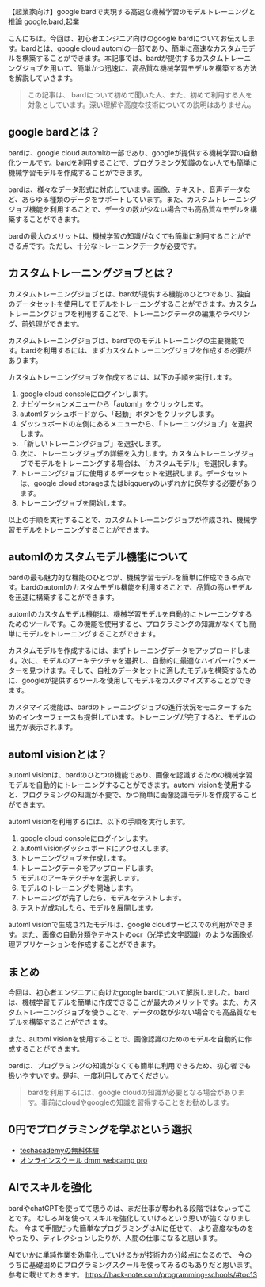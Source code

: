 【起業家向け】google bardで実現する高速な機械学習のモデルトレーニングと推論
google,bard,起業

こんにちは。今回は、初心者エンジニア向けのgoogle bardについてお伝えします。bardとは、google cloud automlの一部であり、簡単に高速なカスタムモデルを構築することができます。本記事では、bardが提供するカスタムトレーニングジョブを用いて、簡単かつ迅速に、高品質な機械学習モデルを構築する方法を解説していきます。


>この記事は、 bardについて初めて聞いた人、また、初めて利用する人を対象としています。深い理解や高度な技術についての説明はありません。


## google bardとは？

bardは、google cloud automlの一部であり、googleが提供する機械学習の自動化ツールです。bardを利用することで、プログラミング知識のない人でも簡単に機械学習モデルを作成することができます。

bardは、様々なデータ形式に対応しています。画像、テキスト、音声データなど、あらゆる種類のデータをサポートしています。また、カスタムトレーニングジョブ機能を利用することで、データの数が少ない場合でも高品質なモデルを構築することができます。

bardの最大のメリットは、機械学習の知識がなくても簡単に利用することができる点です。ただし、十分なトレーニングデータが必要です。


## カスタムトレーニングジョブとは？

カスタムトレーニングジョブとは、bardが提供する機能のひとつであり、独自のデータセットを使用してモデルをトレーニングすることができます。カスタムトレーニングジョブを利用することで、トレーニングデータの編集やラベリング、前処理ができます。

カスタムトレーニングジョブは、bardでのモデルトレーニングの主要機能です。bardを利用するには、まずカスタムトレーニングジョブを作成する必要があります。

カスタムトレーニングジョブを作成するには、以下の手順を実行します。

  1. google cloud consoleにログインします。
  2. ナビゲーションメニューから「automl」をクリックします。
  3. automlダッシュボードから、「起動」ボタンをクリックします。
  4. ダッシュボードの左側にあるメニューから、「トレーニングジョブ」を選択します。
  5. 「新しいトレーニングジョブ」を選択します。
  6. 次に、トレーニングジョブの詳細を入力します。カスタムトレーニングジョブでモデルをトレーニングする場合は、「カスタムモデル」を選択します。
  7. トレーニングジョブに使用するデータセットを選択します。データセットは、google cloud storageまたはbigqueryのいずれかに保存する必要があります。 
  8. トレーニングジョブを開始します。

以上の手順を実行することで、カスタムトレーニングジョブが作成され、機械学習モデルをトレーニングすることができます。


## automlのカスタムモデル機能について

bardの最も魅力的な機能のひとつが、機械学習モデルを簡単に作成できる点です。bardのautomlのカスタムモデル機能を利用することで、品質の高いモデルを迅速に構築することができます。

automlのカスタムモデル機能は、機械学習モデルを自動的にトレーニングするためのツールです。この機能を使用すると、プログラミングの知識がなくても簡単にモデルをトレーニングすることができます。

カスタムモデルを作成するには、まずトレーニングデータをアップロードします。次に、モデルのアーキテクチャを選択し、自動的に最適なハイパーパラメーターを見つけます。そして、自社のデータセットに適したモデルを構築するために、googleが提供するツールを使用してモデルをカスタマイズすることができます。

カスタマイズ機能は、bardのトレーニングジョブの進行状況をモニターするためのインターフェースも提供しています。トレーニングが完了すると、モデルの出力が表示されます。


## automl visionとは？

automl visionは、bardのひとつの機能であり、画像を認識するための機械学習モデルを自動的にトレーニングすることができます。automl visionを使用すると、プログラミングの知識が不要で、かつ簡単に画像認識モデルを作成することができます。

automl visionを利用するには、以下の手順を実行します。

  1. google cloud consoleにログインします。
  2. automl visionダッシュボードにアクセスします。
  3. トレーニングジョブを作成します。
  4. トレーニングデータをアップロードします。
  5. モデルのアーキテクチャを選択します。
  6. モデルのトレーニングを開始します。
  7. トレーニングが完了したら、モデルをテストします。
  8. テストが成功したら、モデルを展開します。

automl visionで生成されたモデルは、google cloudサービスでの利用ができます。また、画像の自動分類やテキストのocr（光学式文字認識）のような画像処理アプリケーションを作成することができます。


## まとめ

今回は、初心者エンジニアに向けたgoogle bardについて解説しました。bardは、機械学習モデルを簡単に作成できることが最大のメリットです。また、カスタムトレーニングジョブを使うことで、データの数が少ない場合でも高品質なモデルを構築することができます。

また、automl visionを使用することで、画像認識のためのモデルを自動的に作成することができます。

bardは、プログラミングの知識がなくても簡単に利用できるため、初心者でも扱いやすいです。是非、一度利用してみてください。

>bardを利用するには、google cloudの知識が必要となる場合があります。事前にcloudやgoogleの知識を習得することをお勧めします。

## 0円でプログラミングを学ぶという選択
- [techacademyの無料体験](//af.moshimo.com/af/c/click?a_id=2612475&amp;p_id=1555&amp;pc_id=2816&amp;pl_id=22706&amp;url=https%3a%2f%2ftechacademy.jp%2fhtmlcss-trial%3futm_source%3dmoshimo%26utm_medium%3daffiliate%26utm_campaign%3dtextad)
- [オンラインスクール dmm webcamp pro](//af.moshimo.com/af/c/click?a_id=2612482&amp;p_id=1363&amp;pc_id=2297&amp;pl_id=39999&amp;guid=on)

## AIでスキルを強化
bardやchatGPTを使ってて思うのは、まだ仕事が奪われる段階ではないってことです。
むしろAIを使ってスキルを強化していけるという思いが強くなりました。
今まで手間だった簡単なプログラミングはAIに任せて、
より高度なものをやったり、ディレクションしたりが、人間の仕事になると思います。

AIでいかに単純作業を効率化していけるかが技術力の分岐点になるので、
今のうちに基礎固めにプログラミングスクールを使ってみるのもありだと思います。
参考に載せておきます。
https://hack-note.com/programming-schools/#toc13

